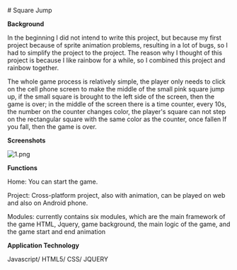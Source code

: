 \# Square Jump

**Background**

In the beginning I did not intend to write this project, but because my first project because of sprite animation problems, resulting in a lot of bugs, so I had to simplify the project to the project. The reason why I thought of this project is because I like rainbow for a while, so I combined this project and rainbow together.

The whole game process is relatively simple, the player only needs to click on the cell phone screen to make the middle of the small pink square jump up, if the small square is brought to the left side of the screen, then the game is over; in the middle of the screen there is a time counter, every 10s, the number on the counter changes color, the player's square can not step on the rectangular square with the same color as the counter, once fallen If you fall, then the game is over.

**Screenshots**

![1.png](../_resources/1.png)

**Functions**

Home: You can start the game.

Project: Cross-platform project, also with animation, can be played on web and also on Android phone.

Modules: currently contains six modules, which are the main framework of the game HTML, Jquery, game background, the main logic of the game, and the game start and end animation

**Application Technology**

Javascript/ HTML5/ CSS/ JQUERY